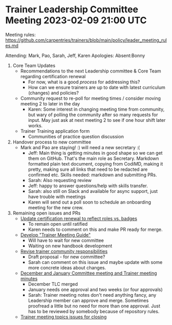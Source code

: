 # Trainer Leadership Committee Meeting 2023-02-09 21:00 UTC
Meeting rules: https://github.com/carpentries/trainers/blob/main/policy/leader_meeting_rules.md

Attending: Mark, Pao, Sarah, Jeff, Karen
Apologies:
Absent:Bonny

1. Core Team Updates
    - Recommendations to the next Leadership committee & Core Team regarding 
    certification renewal
        - For now, what is a good _process_ for addressing this?
        - How can we ensure trainers are up to date with latest curriculum 
        (changes) and policies?
    - Community request to re-poll for meeting times / consider moving meeting 
    2 to later in the day
        - Karen: Some interest in changing meeting time from community, but 
        wary of polling the community after so many requests for input. May 
        just ask at next meeting 2 to see if one hour shift later works.
    - Trainer Training application form
        - Communities of practice question discussion
2. Handover process to new committee
    - Mark and Pao are staying! :) will need a new secretary :( 
        - Jeff: Main thing is getting minutes in good shape so we can get them 
        on GitHub. That's the main role as Secretary. Markdown formatted plain 
        text document, copying from CodiMD, making it pretty, making sure all 
        links that need to be redacted are confirmed etc. Skills needed: 
        markdown and submitting PRs.
        - Sarah: Also requesting review
        - Jeff: happy to answer questions/help with skills transfer.
        - Sarah: also still on Slack and available for async support, just have 
        trouble with meetings
        - Karen will send out a poll soon to schedule an onboarding meeting for 
        the new crew.
3. Remaining open issues and PRs
    - [Update certification renewal to reflect roles vs. badges](https://github.com/carpentries/trainers/issues/231) 
        - To remain open until ratified
        - Karen needs to comment on this and make PR ready for merge. 
    - [Develop "Trainer Meeting Guide"](https://github.com/carpentries/trainers/issues/201) 
        - Will have to wait for new committee
        - Waiting on new handbook development 
    - [Revise trainer community responsibilities](https://github.com/carpentries/trainers/issues/184) 
        - Draft proposal - for new committee?
        - Sarah can comment on this issue and maybe update with some more 
        concrete ideas about changes.
    - [December and January Committee meeting and Trainer meeting minutes](https://github.com/carpentries/trainers/pulls)
        - December TLC merged
        - January needs one approval and two weeks (or four approvals)
        - Sarah: Trainer meeting notes don't need anything fancy, any 
        Leadership member can approve and merge. Sometimes proofread a little 
        but no need for more than one approval. Just has to be reviewed by 
        somebody because of repository rules.
    - [Trainer meeting topics issues for closing](https://github.com/carpentries/trainers/issues?q=is%3Aissue+is%3Aopen++label%3Atrainermeeting)
